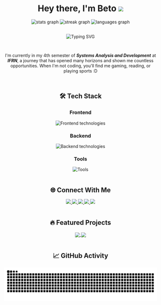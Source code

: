 <h1 align="center"> 
  Hey there, I'm Beto 
  <img src="https://media.giphy.com/media/hvRJCLFzcasrR4ia7z/giphy.gif" width="28">
</h1>

<p align="center">
<!--   <a href="https://github.com/luiizr?tab=followers">
    <img alt="followers" src="https://img.shields.io/github/followers/luiizr?color=09A5A5&style=for-the-badge">
  </a>
  <a href="https://www.youtube.com/@yourchannel?sub_confirmation=1">
    <img alt="youtube subscribers" src="https://img.shields.io/youtube/channel/subscribers/UCDCHcqyeQgJ-jVSd6VJkbCw?color=09A5A5&style=for-the-badge">
  </a> -->
<!--   <img src="https://komarev.com/ghpvc/?username=luiizr&color=09A5A5&style=for-the-badge" alt="Profile views" /> -->
</p>

<div align="center">
  <img src="https://github-readme-stats.vercel.app/api?username=luiizr&show_icons=true&count_private=true&hide_border=true&title_color=00bfbf&icon_color=00bfbf&text_color=c9d1d9&bg_color=0d1117" height="150" alt="stats graph" />
  <img src="https://github-readme-streak-stats.herokuapp.com/?user=luiizr&hide_border=true&background=0d1117&stroke=00bfbf&ring=00bfbf&fire=00bfbf&currStreakNum=c9d1d9&sideNums=00bfbf&currStreakLabel=00bfbf&sideLabels=00bfbf&dates=00bfbf" height="150" alt="streak graph" />
  <img src="https://github-readme-stats.vercel.app/api/top-langs?username=luiizr&layout=compact&hide_border=true&title_color=00bfbf&text_color=00bfbf&bg_color=0d1117" height="150" alt="languages graph" />
</div>

<br>

<p align="center">
  <img src="https://readme-typing-svg.demolab.com?font=Fira+Code&pause=1000&color=00BFBF&center=true&vCenter=true&width=435&lines=Systems+Analysis+student;Full-stack+developer;Tech+content+creator;Open-source+enthusiast" alt="Typing SVG" />
</p>

<br>

<p align="center">
  I'm currently in my 4th semester of <strong><em>Systems Analysis and Development</em></strong> at <strong><em>IFRN</em></strong>, a journey that has opened many horizons and shown me countless opportunities. When I'm not coding, you'll find me gaming, reading, or playing sports :D
</p>

<br>

<h2 align="center">🛠 Tech Stack</h2>

<div align="center">
  <h3>Frontend</h3>
  <img src="https://skillicons.dev/icons?i=react,angular,nextjs,typescript,javascript,html,css,tailwind,figma&theme=dark" alt="Frontend technologies" />
  
  <h3>Backend</h3>
  <img src="https://skillicons.dev/icons?i=nodejs,nestjs,django,python,java,spring,postgres,mongodb&theme=dark" alt="Backend technologies" />
  
  <h3>Tools</h3>
  <img src="https://skillicons.dev/icons?i=git,github,vscode,linux,docker,postman&theme=dark" alt="Tools" />
</div>

<br>

<h2 align="center">🌐 Connect With Me</h2>

<div align="center">
  <a href="https://www.youtube.com/@yourchannel" target="_blank">
    <img src="https://img.shields.io/badge/YouTube-FF0000?style=for-the-badge&logo=youtube&logoColor=white" height="30">
  </a>
  <a href="https://www.linkedin.com/in/luiz-roberto-desenvolvedor/" target="_blank">
    <img src="https://img.shields.io/badge/LinkedIn-0077B5?style=for-the-badge&logo=linkedin&logoColor=white" height="30">
  </a>
  <a href="https://www.instagram.com/luiiz.rs/" target="_blank">
    <img src="https://img.shields.io/badge/Instagram-E4405F?style=for-the-badge&logo=instagram&logoColor=white" height="30">
  </a>
  <a href="mailto:your.email@example.com">
    <img src="https://img.shields.io/badge/Gmail-D14836?style=for-the-badge&logo=gmail&logoColor=white" height="30">
  </a>
  <a href="https://discord.com/invite/#" target="_blank">
    <img src="https://img.shields.io/badge/Discord-7289DA?style=for-the-badge&logo=discord&logoColor=white" height="30">
  </a>
</div>

<br>

<h2 align="center">🔥 Featured Projects</h2>

<div align="center">
  
  <!-- Project Cards -->
  <a href="https://github.com/luiizr/SistemaEscolar_poo.java">
    <img align="center" src="https://github-readme-stats.vercel.app/api/pin/?username=luiizr&repo=SistemaEscolar_poo.java&theme=react&border_color=00bfbf" />
  </a>
  <a href="https://github.com/luiizr/Vetores-Dinamicos">
    <img align="center" src="https://github-readme-stats.vercel.app/api/pin/?username=luiizr&repo=Vetores-Dinamicos&theme=react&border_color=00bfbf" />
  </a>
</div>

<br>

<h2 align="center">📈 GitHub Activity</h2>

<div align="center">
  
  <!-- GitHub Snake Graph -->
  <picture>
    <source media="(prefers-color-scheme: dark)" srcset="https://raw.githubusercontent.com/luiizr/luiizr/output/github-contribution-grid-snake-dark.svg">
    <source media="(prefers-color-scheme: light)" srcset="https://raw.githubusercontent.com/luiizr/luiizr/output/github-contribution-grid-snake.svg">
    <img alt="github contribution grid snake animation" src="https://raw.githubusercontent.com/luiizr/luiizr/output/github-contribution-grid-snake.svg">
  </picture>
  
  <!-- GitHub Trophy -->
  <div align="center">
<!--     <img src="https://github-profile-trophy.vercel.app/?username=luiizr&theme=onedark&row=2&column=4&margin-w=15&margin-h=15" alt="GitHub Trophies" /> -->
<!--   </div> -->
</div>

<br>

<!-- <h2 align="center">📺 Latest YouTube Videos</h2> -->

<!-- YouTube: Recent Videos -->
<div align="center">
  
  <!-- Replace with your actual YouTube video cards -->
  <a href="https://youtu.be/video1">
<!--     <img src="https://img.youtube.com/vi/video1/mqdefault.jpg" height="120"> -->
<!--   </a> -->
<!--   <a href="https://youtu.be/video2"> -->
<!--     <img src="https://img.youtube.com/vi/video2/mqdefault.jpg" height="120"> -->
<!--   </a> -->
<!--   <a href="https://youtu.be/video3"> -->
<!--     <img src="https://img.youtube.com/vi/video3/mqdefault.jpg" height="120"> -->
<!--   </a> -->
<!-- </div> -->

<br>

<div align="center">
<!--   <img src="https://spotify-github-profile.vercel.app/api/view?uid=your_spotify_id&cover_image=true&theme=novatorem" alt="Spotify Listening" /> -->
</div>

